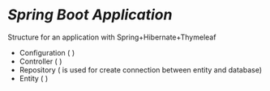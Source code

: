 # _Spring Boot Application_

Structure for an application with Spring+Hibernate+Thymeleaf

* Configuration ( )
* Controller (  )
* Repository ( is used for create connection between entity and database)
* Entity ( )
